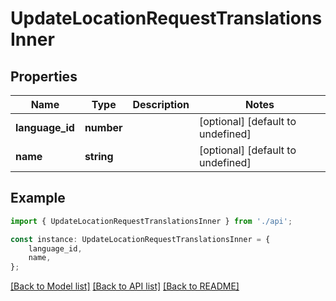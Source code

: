 # UpdateLocationRequestTranslationsInner


## Properties

Name | Type | Description | Notes
------------ | ------------- | ------------- | -------------
**language_id** | **number** |  | [optional] [default to undefined]
**name** | **string** |  | [optional] [default to undefined]

## Example

```typescript
import { UpdateLocationRequestTranslationsInner } from './api';

const instance: UpdateLocationRequestTranslationsInner = {
    language_id,
    name,
};
```

[[Back to Model list]](../README.md#documentation-for-models) [[Back to API list]](../README.md#documentation-for-api-endpoints) [[Back to README]](../README.md)
